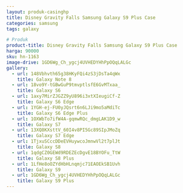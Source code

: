 ```yaml
---
layout: produk-casinghp
title: Disney Gravity Falls Samsung Galaxy S9 Plus Case
categories: samsung
tags: galaxy

# Produk
product-title: Disney Gravity Falls Samsung Galaxy S9 Plus Case
harga: 90000
sku: hn-1163
image-drive: 1GD6Wg_Ch_ygcj4UVHEDYHhPpOQqLALGc
gallery:
  - url: 148Vbhvth65g38HKyFQi4zS3jDsTa4qWx
    title: Galaxy Note 8
  - url: 18vo9Y-tGBwGuP9tmvptlsfE6GvMTxaa_
    title: Galaxy S6
  - url: 1axy7MirZJGZZ9yU896i3xtXIeugiCf-Z
    title: Galaxy S6 Edge
  - url: 1YGH-ej-FU0yJQsrt6n6LJi9mo5aMdiTc
    title: Galaxy S6 Edge Plus
  - url: 1OXWbTo7ifW4A-gqmwRQc_dmgLAK1D9_w
    title: Galaxy S7
  - url: 13XQ8KXsttV_60I4v8PI5Gc89SIpJMoZq
    title: Galaxy S7 Edge
  - url: 1TjxuSCccDDeEVHuywcoJmnwVl2t7plJt
    title: Galaxy S8
  - url: 1qdgCZ0GEWd9RDEZEcDgvE18BYOFu_TtW
    title: Galaxy S8 Plus
  - url: 1LfHe8oOZYdHbHLnqmjc71EAOEkSB1Uvh
    title: Galaxy S9
  - url: 1GD6Wg_Ch_ygcj4UVHEDYHhPpOQqLALGc
    title: Galaxy S9 Plus
---
```

